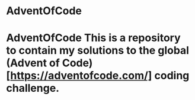 # AdventOfCode
 # AdventOfCode This is a repository to contain my solutions to the global (Advent of Code)[https://adventofcode.com/] coding challenge.